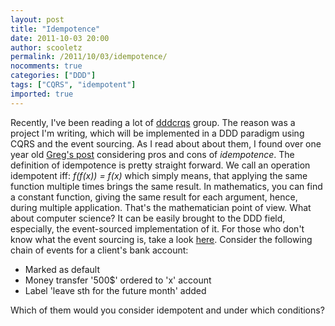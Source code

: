 ```yaml
---
layout: post
title: "Idempotence"
date: 2011-10-03 20:00
author: scooletz
permalink: /2011/10/03/idempotence/
nocomments: true
categories: ["DDD"]
tags: ["CQRS", "idempotent"]
imported: true
---
```


Recently, I've been reading a lot of [dddcrqs](http://groups.google.com/group/dddcqrs) group. The reason was a project I'm writing, which will be implemented in a DDD paradigm using CQRS and the event sourcing. As I read about about them, I found over one year old [Greg's post](http://codebetter.com/gregyoung/2010/08/12/idempotency-vs-distibuted-transactions/) considering pros and cons of *idempotence*. The definition of idempotence is pretty straight forward. We call an operation idempotent iff:
*f(f(x)) = f(x)*
which simply means, that applying the same function multiple times brings the same result. In mathematics, you can find a constant function, giving the same result for each argument, hence, during multiple application. That's the mathematician point of view. What about computer science?
It can be easily brought to the DDD field, especially, the event-sourced implementation of it. For those who don't know what the event sourcing is, take a look [here](http://martinfowler.com/eaaDev/EventSourcing.html). Consider the following chain of events for a client's bank account:

* Marked as default
* Money transfer '500$' ordered to 'x' account
* Label 'leave sth for the future month' added

Which of them would you consider idempotent and under which conditions?
